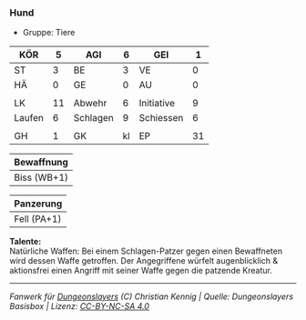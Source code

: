 ### Hund  
- Gruppe: Tiere  

| KÖR | 5 | AGI | 6 | GEI | 1 |
| --- | --- | --- | --- | --- | --- |
| ST | 3 | BE | 3 | VE | 0 |
| HÄ | 0 | GE | 0 | AU | 0 |
|  |  |  |  |  |  |
| LK | 11 | Abwehr | 6 | Initiative | 9 |
| Laufen | 6 | Schlagen | 9 | Schiessen | 6 |
|  |  |  |  |  |  |
| GH | 1 | GK | kl | EP | 31 |


| Bewaffnung |
| --- |
| Biss (WB+1) |


| Panzerung |
| --- |
| Fell (PA+1) |


**Talente:**  
Natürliche Waffen: Bei einem Schlagen-Patzer gegen einen Bewaffneten wird dessen Waffe getroffen. Der Angegriffene würfelt augenblicklich & aktionsfrei einen Angriff mit seiner Waffe gegen die patzende Kreatur.





___
*Fanwerk für [Dungeonslayers](https://www.dungeonslayers.net/) (C) Christian Kennig | Quelle: Dungeonslayers Basisbox | Lizenz: [CC-BY-NC-SA 4.0](https://creativecommons.org/licenses/by-nc-sa/4.0/deed.de)*
